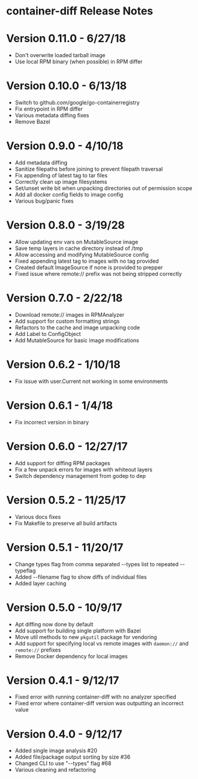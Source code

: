 # container-diff Release Notes

# Version 0.11.0 - 6/27/18
* Don't overwrite loaded tarball image
* Use local RPM binary (when possible) in RPM differ

# Version 0.10.0 - 6/13/18
* Switch to github.com/google/go-containerregistry
* Fix entrypoint in RPM differ
* Various metadata diffing fixes
* Remove Bazel

# Version 0.9.0 - 4/10/18
* Add metadata diffing
* Sanitize filepaths before joining to prevent filepath traversal
* Fix appending of latest tag to tar files
* Correctly clean up image filesystems
* Set/unset write bit when unpacking directories out of permission scope
* Add all docker config fields to image config
* Various bug/panic fixes

# Version 0.8.0 - 3/19/28
* Allow updating env vars on MutableSource image
* Save temp layers in cache directory instead of /tmp
* Allow accessing and modifying MutableSource config
* Fixed appending latest tag to images with no tag provided
* Created default ImageSource if none is provided to prepper
* Fixed issue where remote:// prefix was not being stripped correctly

# Version 0.7.0 - 2/22/18
* Download remote:// images in RPMAnalyzer
* Add support for custom formatting strings
* Refactors to the cache and image unpacking code
* Add Label to ConfigObject
* Add MutableSource for basic image modifications

# Version 0.6.2 - 1/10/18
* Fix issue with user.Current not working in some environments

# Version 0.6.1 - 1/4/18
* Fix incorrect version in binary

# Version 0.6.0 - 12/27/17
* Add support for diffing RPM packages
* Fix a few unpack errors for images with whiteout layers
* Switch dependency management from godep to dep

# Version 0.5.2 - 11/25/17
* Various docs fixes
* Fix Makefile to preserve all build artifacts

# Version 0.5.1 - 11/20/17
* Change types flag from comma separated --types list to repeated --typeflag
* Added --filename flag to show diffs of individual files
* Added layer caching

# Version 0.5.0 - 10/9/17
* Apt diffing now done by default
* Add support for building single platform with Bazel
* Move util methods to new `pkgutil` package for vendoring
* Add support for specifying local vs remote images with `daemon://` and `remote://` prefixes
* Remove Docker dependency for local images


# Version 0.4.1 - 9/12/17
* Fixed error with running container-diff with no analyzer specified
* Fixed error where container-diff version was outputting an incorrect value

# Version 0.4.0 - 9/12/17
* Added single image analysis #20 
* Added file/package output sorting by size #36
* Changed CLI to use "--types" flag #68 
* Various cleaning and refactoring

